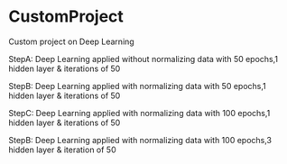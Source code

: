 # CustomProject
Custom project on Deep Learning

StepA: Deep Learning applied without normalizing data with 50 epochs,1 hidden layer & iterations of 50

StepB: Deep Learning applied with normalizing data with 50 epochs,1 hidden layer & iterations of 50

StepC: Deep Learning applied with normalizing data with 100 epochs,1 hidden layer & iterations of 50

StepB: Deep Learning applied with normalizing data with 100 epochs,3 hidden layer & iteration of 50
